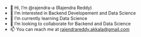 - 👋 Hi, I’m @rajendra-a (Rajendra Reddy)
- 👀 I’m interested in Backend Developement and Data Science
- 🌱 I’m currently learning Data Science
- 💞️ I’m looking to collaborate for Backend and Data Science
- 📫 You can reach me at rajendrareddy.akkala@gmail.com

